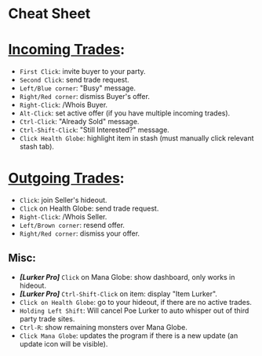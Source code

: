 # Cheat Sheet

# [Incoming Trades](https://docs.google.com/presentation/d/1XhaSSNAFGxzouc5amzAW8c_6ifToNjnsQq5UmNgLXoo/present?slide=id.g6e2508016e_0_0):


- `First Click`: invite buyer to your party.
- `Second Click`: send trade request.
- `Left/Blue corner`: "Busy" message.
- `Right/Red corner`: dismiss Buyer's offer.
- `Right-Click`: /Whois Buyer.
- `Alt-Click`: set active offer (if you have multiple incoming trades).
- `Ctrl-Click`: "Already Sold" message.
- `Ctrl-Shift-Click`: "Still Interested?" message.
- `Click Health Globe`: highlight item in stash (must manually click relevant stash tab).


# [Outgoing Trades](https://docs.google.com/presentation/d/1XhaSSNAFGxzouc5amzAW8c_6ifToNjnsQq5UmNgLXoo/present?slide=id.g701d3dad04_0_23):

- `Click`: join Seller's hideout.
- `Click` on Health Globe: send trade request.
- `Right-Click`: /Whois Seller.
- `Left/Brown corner`: resend offer.
- `Right/Red corner`: dismiss your offer.

Misc:
---
- ***[Lurker Pro]*** `Click` on Mana Globe: show dashboard, only works in hideout.
- ***[Lurker Pro]*** `Ctrl-Shift-Click` on item: display "Item Lurker".
- `Click on Health Globe`: go to your hideout, if there are no active trades.
- `Holding Left Shift`: Will cancel Poe Lurker to auto whisper out of third party trade sites.
- `Ctrl-R`: show remaining monsters over Mana Globe.
- `Click Mana Globe`: updates the program if there is a new update (an update icon will be visible).
